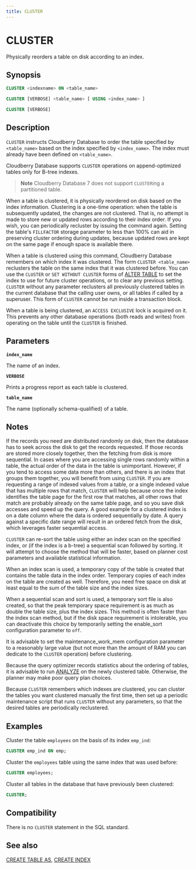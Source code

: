 ```yaml
---
title: CLUSTER
---
```


# CLUSTER

Physically reorders a table on disk according to an index. 

## Synopsis

```sql
CLUSTER <indexname> ON <table_name>

CLUSTER [VERBOSE] <table_name> [ USING <index_name> ]

CLUSTER [VERBOSE]
```

## Description

`CLUSTER` instructs Cloudberry Database to order the table specified by `<table_name>` based on the index specified by `<index_name>`. The index must already have been defined on `<table_name>`.

Cloudberry Database supports `CLUSTER` operations on append-optimized tables only for B-tree indexes.

> **Note** Cloudberry Database 7 does not support `CLUSTER`ing a partitioned table.

When a table is clustered, it is physically reordered on disk based on the index information. Clustering is a one-time operation: when the table is subsequently updated, the changes are not clustered. That is, no attempt is made to store new or updated rows according to their index order. If you wish, you can periodically recluster by issuing the command again. Setting the table's `FILLFACTOR` storage parameter to less than 100% can aid in preserving cluster ordering during updates, because updated rows are kept on the same page if enough space is available there.

When a table is clustered using this command, Cloudberry Database remembers on which index it was clustered. The form `CLUSTER <table_name>` reclusters the table on the same index that it was clustered before. You can use the `CLUSTER` or `SET WITHOUT CLUSTER` forms of [ALTER TABLE](/docs/sql-stmts/sql-stmt-alter-table.md) to set the index to use for future cluster operations, or to clear any previous setting. `CLUSTER` without any parameter reclusters all previously clustered tables in the current database that the calling user owns, or all tables if called by a superuser. This form of `CLUSTER` cannot be run inside a transaction block.

When a table is being clustered, an `ACCESS EXCLUSIVE` lock is acquired on it. This prevents any other database operations (both reads and writes) from operating on the table until the `CLUSTER` is finished.

## Parameters

**`index_name`**

The name of an index.

**`VERBOSE`**

Prints a progress report as each table is clustered.

**`table_name`**

The name (optionally schema-qualified) of a table.

## Notes

If the records you need are distributed randomly on disk, then the database has to seek across the disk to get the records requested. If those records are stored more closely together, then the fetching from disk is more sequential. In cases where you are accessing single rows randomly within a table, the actual order of the data in the table is unimportant. However, if you tend to access some data more than others, and there is an index that groups them together, you will benefit from using `CLUSTER`. If you are requesting a range of indexed values from a table, or a single indexed value that has multiple rows that match, `CLUSTER` will help because once the index identifies the table page for the first row that matches, all other rows that match are probably already on the same table page, and so you save disk accesses and speed up the query. A good example for a clustered index is on a date column where the data is ordered sequentially by date. A query against a specific date range will result in an ordered fetch from the disk, which leverages faster sequential access.

`CLUSTER` can re-sort the table using either an index scan on the specified index, or (if the index is a b-tree) a sequential scan followed by sorting. It will attempt to choose the method that will be faster, based on planner cost parameters and available statistical information.

When an index scan is used, a temporary copy of the table is created that contains the table data in the index order. Temporary copies of each index on the table are created as well. Therefore, you need free space on disk at least equal to the sum of the table size and the index sizes.

When a sequential scan and sort is used, a temporary sort file is also created, so that the peak temporary space requirement is as much as double the table size, plus the index sizes. This method is often faster than the index scan method, but if the disk space requirement is intolerable, you can deactivate this choice by temporarily setting the enable_sort configuration parameter to `off`.

It is advisable to set the maintenance_work_mem configuration parameter to a reasonably large value (but not more than the amount of RAM you can dedicate to the `CLUSTER` operation) before clustering.

Because the query optimizer records statistics about the ordering of tables, it is advisable to run [ANALYZE](/docs/sql-stmts/sql-stmt-analyze.md) on the newly clustered table. Otherwise, the planner may make poor query plan choices.

Because `CLUSTER` remembers which indexes are clustered, you can cluster the tables you want clustered manually the first time, then set up a periodic maintenance script that runs `CLUSTER` without any parameters, so that the desired tables are periodically reclustered.

## Examples

Cluster the table `employees` on the basis of its index `emp_ind`:

```sql
CLUSTER emp_ind ON emp;
```

Cluster the `employees` table using the same index that was used before:

```sql
CLUSTER employees;
```

Cluster all tables in the database that have previously been clustered:

```sql
CLUSTER;
```

## Compatibility

There is no `CLUSTER` statement in the SQL standard.

## See also

[CREATE TABLE AS](/docs/sql-stmts/sql-stmt-create-table-as.md), [CREATE INDEX](/docs/sql-stmts/sql-stmt-create-index.md)
